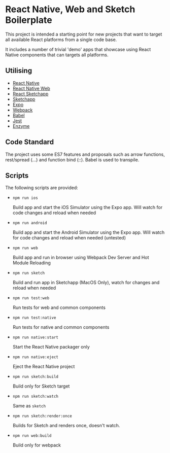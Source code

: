 # React Native, Web and Sketch Boilerplate

This project is intended a starting point for new projects that want to
target all available React platforms from a single code base.

It includes a number of trivial 'demo' apps that showcase using React Native
components that can targets all platforms.

## Utilising

* [React Native](https://facebook.github.io/react-native/)
* [React Native Web](https://github.com/necolas/react-native-web)
* [React Sketchapp](http://airbnb.io/react-sketchapp/)
* [Sketchapp](https://www.sketchapp.com)
* [Expo](https://expo.io)
* [Webpack](https://webpack.js.org)
* [Babel](https://babeljs.io)
* [Jest](https://facebook.github.io/jest/)
* [Enzyme](http://airbnb.io/enzyme/)

## Code Standard

The project uses some ES7 features and proposals such as arrow functions,
rest/spread (...) and function bind (::).  Babel is used to transpile.

## Scripts

The following scripts are provided:

* ```npm run ios```

  Build app and start the iOS Simulator using the Expo app.  Will watch for
  code changes and reload when needed
  
* ```npm run android```

  Build app and start the Android Simulator using the Expo app.  Will watch for
  code changes and reload when needed (untested)
  
* ```npm run web```

  Build app and run in browser using Webpack Dev Server and Hot Module
  Reloading
  
* ```npm run sketch```

  Build and run app in Sketchapp (MacOS Only), watch for changes and reload
  when needed
  
* ```npm run test:web```

  Run tests for web and common components
  
* ```npm run test:native```

  Run tests for native and common components
  
* ```npm run native:start```

  Start the React Native packager only
  
* ```npm run native:eject```

  Eject the React Native project
  
* ```npm run sketch:build```

  Build only for Sketch target
  
* ```npm run sketch:watch```

  Same as ```sketch```
  
* ```npm run sketch:render:once```

  Builds for Sketch and renders once, doesn't watch.
  
* ```npm run web:build```

  Build only for webpack
